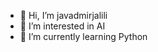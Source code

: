 - 👋 Hi, I’m javadmirjalili
- 👀 I’m interested in AI
- 🌱 I’m currently learning Python

<!---
javadmirjalili/javadmirjalili is a ✨ special ✨ repository because its `README.md` (this file) appears on your GitHub profile.
You can click the Preview link to take a look at your changes.
--->
